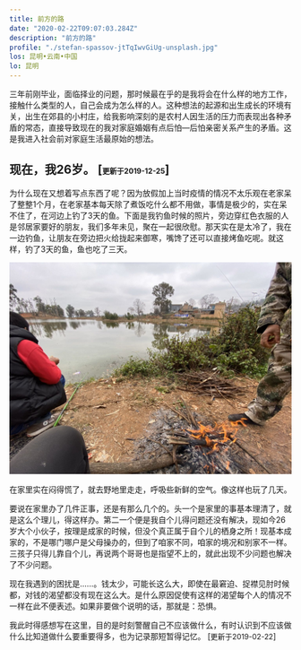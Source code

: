 ```yaml
---
title: 前方的路
date: "2020-02-22T09:07:03.284Z"
description: "前方的路"
profile: "./stefan-spassov-jtTqIwvGiUg-unsplash.jpg"
los: 昆明•云南•中国
lo: 昆明
---
```


三年前刚毕业，面临择业的问题，那时候最在乎的是我将会在什么样的地方工作，接触什么类型的人，自己会成为怎么样的人。这种想法的起源和出生成长的环境有关，出生在郊县的小村庄，给我影响深刻的是农村人因生活的压力而表现出各种矛盾的常态，直接导致现在的我对家庭婚姻有点后怕—后怕亲密关系产生的矛盾。这是我进入社会前对家庭生活最原始的想法。

现在，我26岁。
[<font size=2>更新于2019-12-25</font>]
---
为什么现在又想着写点东西了呢？因为放假加上当时疫情的情况不太乐观在老家呆了整整1个月，在老家基本每天除了煮饭吃什么都不用做，事情是极少的，实在呆不住了，在河边上钓了3天的鱼。下面是我钓鱼时候的照片，旁边穿红色衣服的人是邻居家要好的朋友，我们多年未见，聚在一起很欣慰。那天实在是太冷了，我在一边钓鱼，让朋友在旁边把火给拢起来御寒，嘴馋了还可以直接烤鱼吃呢。就这样，钓了3天的鱼，鱼也吃了三天。

![](./20200222172010.jpg)

在家里实在闷得慌了，就去野地里走走，呼吸些新鲜的空气。像这样也玩了几天。

要说在家里办了几件正事，还是有那么几个的。头一个是家里的事基本理清了，就是这么个理儿，得这样办。第二一个便是我自个儿得问题还没有解决，现如今26岁大个小伙子，按理是成家的时候，但没个真正属于自个儿的栖身之所！现基本成家的，不是哪门哪户是父母操办的，但到了咱家不同，咱家的境况和别家不一样。三孩子只得儿靠自个儿，再说两个哥哥也是指望不上的，就此出现不少问题也解决了不少问题。

现在我遇到的困扰是......。钱太少，可能长这么大，即使在最窘迫、捉襟见肘时候都，对钱的渴望都没有现在这么大。是什么原因促使有这样的渴望每个人的情况不一样在此不便表述。如果非要做个说明的话，那就是：恐惧。

我此时得感想写在这里，目的是时刻警醒自己不应该做什么，有时认识到不应该做什么比知道做什么要重要得多，也为记录那短暂得记忆。
[<font size=2>更新于2019-02-22</font>]



